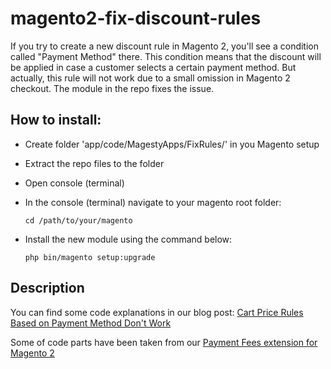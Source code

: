 # magento2-fix-discount-rules
If you try to create a new discount rule in Magento 2, you'll see a condition called "Payment Method" there. This condition means that the discount will be applied in case a customer selects a certain payment method. But actually, this rule will not work due to a small omission in Magento 2 checkout. The module in the repo fixes the issue.
## How to install:
* Create folder 'app/code/MagestyApps/FixRules/' in you Magento setup
* Extract the repo files to the folder
* Open console (terminal)
* In the console (terminal) navigate to your magento root folder:
   ```
   cd /path/to/your/magento
   ```
  
* Install the new module using the command below:
   ```
   php bin/magento setup:upgrade
   ```

## Description
You can find some code explanations in our blog post: [Cart Price Rules Based on Payment Method Don't Work](https://www.magestyapps.com/blog/post/issue-cart-price-rules-based-on-payment-method-dont-work/)

Some of code parts have been taken from our [Payment Fees extension for Magento 2](https://www.magestyapps.com/magento-2-extensions/m2-payment-fees.html)
